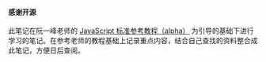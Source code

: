#### 感谢开源

此笔记在阮一峰老师的 [JavaScript 标准参考教程（alpha）](http://javascript.ruanyifeng.com/) 为引导的基础下进行学习的笔记。在参考老师的教程基础上记录重点内容，结合自己查找的资料整合成此笔记，方便日后查阅。